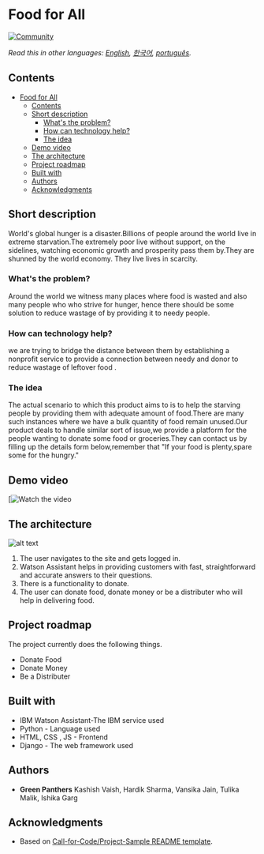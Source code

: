 # Food for All

[![Community](https://img.shields.io/badge/Join-Community-blue)](https://developer.ibm.com/callforcode/get-started/)

_Read this in other languages: [English](README.md), [한국어](./docs/README.ko.md), [português](./docs/README.pt_br.md)._

## Contents

- [Food for All](#submission-or-project-name)
  - [Contents](#contents)
  - [Short description](#short-description)
    - [What's the problem?](#whats-the-problem)
    - [How can technology help?](#how-can-technology-help)
    - [The idea](#the-idea)
  - [Demo video](#demo-video)
  - [The architecture](#the-architecture)
  - [Project roadmap](#project-roadmap)
  - [Built with](#built-with)
  - [Authors](#authors)
  - [Acknowledgments](#acknowledgments)

## Short description
World's global hunger is a disaster.Billions of people around the world live in extreme starvation.The extremely poor live without support, on the sidelines, watching economic growth and prosperity pass them by.They are shunned by the world economy. They live lives in scarcity.


### What's the problem?
Around the world we witness many places where food is wasted and also many people who who strive for hunger, hence there should be some solution to reduce wastage of by providing it to needy people.

### How can technology help?
we are trying to bridge the distance between them by establishing a nonprofit service to provide a connection between needy and donor to  reduce wastage of leftover food .


### The idea
The actual scenario to which this product aims to is to help the starving people by providing them with adequate amount of food.There are many such instances where we have a bulk quantity of food remain unused.Our product deals to handle similar sort of issue,we provide a platform for the people wanting to donate some food or groceries.They can contact us by filling up the details form below,remember that "If your food is plenty,spare some for the hungry."



## Demo video

[![Watch the video](https://vimeo.com/564753733)

## The architecture

![alt text](https://github.com/kashishvaish/FoodForAll/blob/main/workflow.png?raw=true)

1. The user navigates to the site and gets logged in.
2. Watson Assistant helps in providing customers with fast, straightforward and accurate answers to their questions.
3. There is a functionality to donate.
4. The user can donate food, donate money or be a distributer who will help in delivering food.

## Project roadmap

The project currently does the following things.

- Donate Food
- Donate Money
- Be a Distributer



## Built with
- IBM Watson Assistant-The IBM service used
- Python - Language used 
- HTML, CSS , JS - Frontend
- Django - The web framework used



## Authors

- **Green Panthers**  Kashish Vaish, Hardik Sharma, Vansika Jain, Tulika Malik, Ishika Garg

## Acknowledgments

- Based on [Call-for-Code/Project-Sample README template](https://github.com/Call-for-Code/Project-Sample#readme).

